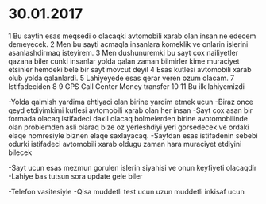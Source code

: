 # 30.01.2017
1 Bu saytin esas meqsedi o olacaqki avtomobili xarab olan insan ne edecem demeyecek. 2 Men bu sayti acmaqla insanlara komeklik ve onlarin islerini asanlashdirmaq isteyirem. 3 Men dushunuremki bu sayt cox nailiyetler qazana biler cunki insanlar yolda qalan zaman bilmirler kime muraciyet etsinler hemdeki bele bir sayt movcut deyil 4 Esas kutlesi avtomobili xarab olub yolda qalanlardi. 5 Lahiyeyede esas qerar veren ozum olacam. 7 Istifadeciden 8 9 GPS Call Center Money transfer 10 11 Bu ilk lahiyemizdi

-Yolda qalmish yardima ehtiyaci olan birine yardim etmek ucun -Biraz once qeyd etdiyimkimi kutlesi avtomobili xarab olan her insan -Sayt cox asan bir formada olacaq istifadeci daxil olacaq bolmelerden birine avotomobilinde olan problemden asli olaraq bize oz yerleshdiyi yeri gorsedecek ve ordaki elaqe nomresiyle biznen elaqe saxlayacaq. -Saytdan esas istifadenin sebebi odurki istifadeci avtomobili xarab oldugu zaman hara muraciyet etdiyini bilecek

-Sayt ucun esas mezmun gorulen islerin siyahisi ve onun keyfiyeti olacaqdir -Lahiye bas tutsun sora update gele biler

-Telefon vasitesiyle -Qisa muddetli test ucun uzun muddetli inkisaf ucun
